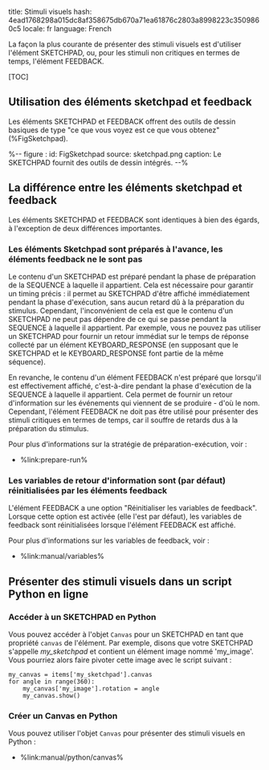 title: Stimuli visuels
hash: 4ead1768298a015dc8af358675db670a71ea61876c2803a8998223c3509860c5
locale: fr
language: French

La façon la plus courante de présenter des stimuli visuels est d'utiliser l'élément SKETCHPAD, ou, pour les stimuli non critiques en termes de temps, l'élément FEEDBACK.

[TOC]

## Utilisation des éléments sketchpad et feedback

Les éléments SKETCHPAD et FEEDBACK offrent des outils de dessin basiques de type "ce que vous voyez est ce que vous obtenez" (%FigSketchpad).

%--
figure :
 id: FigSketchpad
 source: sketchpad.png
 caption: Le SKETCHPAD fournit des outils de dessin intégrés.
--%

## La différence entre les éléments sketchpad et feedback

Les éléments SKETCHPAD et FEEDBACK sont identiques à bien des égards, à l'exception de deux différences importantes.

### Les éléments Sketchpad sont préparés à l'avance, les éléments feedback ne le sont pas

Le contenu d'un SKETCHPAD est préparé pendant la phase de préparation de la SEQUENCE à laquelle il appartient. Cela est nécessaire pour garantir un timing précis : il permet au SKETCHPAD d'être affiché immédiatement pendant la phase d'exécution, sans aucun retard dû à la préparation du stimulus. Cependant, l'inconvénient de cela est que le contenu d'un SKETCHPAD ne peut pas dépendre de ce qui se passe pendant la SEQUENCE à laquelle il appartient. Par exemple, vous ne pouvez pas utiliser un SKETCHPAD pour fournir un retour immédiat sur le temps de réponse collecté par un élément KEYBOARD_RESPONSE (en supposant que le SKETCHPAD et le KEYBOARD_RESPONSE font partie de la même séquence).

En revanche, le contenu d'un élément FEEDBACK n'est préparé que lorsqu'il est effectivement affiché, c'est-à-dire pendant la phase d'exécution de la SEQUENCE à laquelle il appartient. Cela permet de fournir un retour d'information sur les événements qui viennent de se produire - d'où le nom. Cependant, l'élément FEEDBACK ne doit pas être utilisé pour présenter des stimuli critiques en termes de temps, car il souffre de retards dus à la préparation du stimulus.

Pour plus d'informations sur la stratégie de préparation-exécution, voir :

- %link:prepare-run%

### Les variables de retour d'information sont (par défaut) réinitialisées par les éléments feedback

L'élément FEEDBACK a une option "Réinitialiser les variables de feedback". Lorsque cette option est activée (elle l'est par défaut), les variables de feedback sont réinitialisées lorsque l'élément FEEDBACK est affiché.

Pour plus d'informations sur les variables de feedback, voir :

- %link:manual/variables%

## Présenter des stimuli visuels dans un script Python en ligne

### Accéder à un SKETCHPAD en Python

Vous pouvez accéder à l'objet `Canvas` pour un SKETCHPAD en tant que propriété `canvas` de l'élément. Par exemple, disons que votre SKETCHPAD s'appelle *my_sketchpad* et contient un élément image nommé 'my_image'. Vous pourriez alors faire pivoter cette image avec le script suivant :

~~~ .python
my_canvas = items['my_sketchpad'].canvas
for angle in range(360):
	my_canvas['my_image'].rotation = angle
	my_canvas.show()
~~~

### Créer un Canvas en Python

Vous pouvez utiliser l'objet `Canvas` pour présenter des stimuli visuels en Python :

- %link:manual/python/canvas%